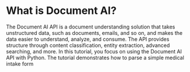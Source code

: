 # What is Document AI?

The Document AI API is a document understanding solution that takes unstructured data, such as documents, emails,
and so on, and makes the data easier to understand, analyze, and consume.
The API provides structure through content classification, entity extraction, advanced searching, and more.
In this tutorial, you focus on using the Document AI API with Python.
The tutorial demonstrates how to parse a simple medical intake form
